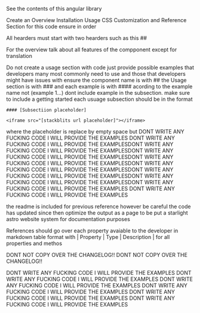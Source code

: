 See the contents of this angular library

Create an Overview Installation Usage CSS Customization and Reference Section for this code ensure in order

All hearders must start with  two hearders such as this ##

For the overview talk about all features of the compponent except for translation

Do not create a usage section with code just provide possible examples that developers many most commonly need to use and those that developers might have issues with ensure the component name is with ## the Usage section is with ### and each example is with #### acording to the example name not (example 1...) dont include example in the subsection. make sure to include a getting started
each usuage subsection should be in the format
```mdx
#### [Subsectiion placeholder]

<iframe src="[stackblits url placeholder]"></iframe>
```
where the placeholder is replace by empty space
 but DONT WRITE ANY FUCKING CODE I WILL PROVIDE THE EXAMPLES DONT WRITE ANY FUCKING CODE I WILL PROVIDE THE EXAMPLESDONT WRITE ANY FUCKING CODE I WILL PROVIDE THE EXAMPLESDONT WRITE ANY FUCKING CODE I WILL PROVIDE THE EXAMPLESDONT WRITE ANY FUCKING CODE I WILL PROVIDE THE EXAMPLESDONT WRITE ANY FUCKING CODE I WILL PROVIDE THE EXAMPLESDONT WRITE ANY FUCKING CODE I WILL PROVIDE THE EXAMPLESDONT WRITE ANY FUCKING CODE I WILL PROVIDE THE EXAMPLESDONT WRITE ANY FUCKING CODE I WILL PROVIDE THE EXAMPLES DONT WRITE ANY FUCKING CODE I WILL PROVIDE THE EXAMPLES



the readme is included for previous reference however be careful the code has updated since then optimize the output as a page to be put a starlight astro website system for documentation purposes

References should go over each property avaiable to the developer in markdown table format with  | Property       | Type                               | Description |
for all properties and methos

DONT NOT COPY OVER THE CHANGELOG!! DONT NOT COPY OVER THE CHANGELOG!!

DONT WRITE ANY FUCKING CODE I WILL PROVIDE THE EXAMPLES DONT WRITE ANY FUCKING CODE I WILL PROVIDE THE EXAMPLES DONT WRITE ANY FUCKING CODE I WILL PROVIDE THE EXAMPLES DONT WRITE ANY FUCKING CODE I WILL PROVIDE THE EXAMPLES DONT WRITE ANY FUCKING CODE I WILL PROVIDE THE EXAMPLES DONT WRITE ANY FUCKING CODE I WILL PROVIDE THE EXAMPLES
